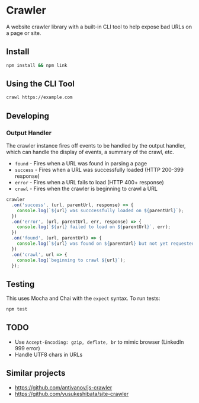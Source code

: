# Crawler

A website crawler library with a built-in CLI tool to help expose bad URLs on a page or site.

## Install

```bash
npm install && npm link
```

## Using the CLI Tool

```bash
crawl https://example.com
```

## Developing

### Output Handler

The crawler instance fires off events to be handled by the output handler, which can handle the display of events, a summary of the crawl, etc.

- `found` - Fires when a URL was found in parsing a page
- `success` - Fires when a URL was successfully loaded (HTTP 200-399 response)
- `error` - Fires when a URL fails to load (HTTP 400+ response)
- `crawl` - Fires when the crawler is beginning to crawl a URL

```js
crawler
  .on('success', (url, parentUrl, response) => {
    console.log(`${url} was succcessfully loaded on ${parentUrl}`);
  })
  .on('error', (url, parentUrl, err, response) => {
    console.log(`${url} failed to load on ${parentUrl}`, err);
  })
  .on('found', (url, parentUrl) => {
    console.log(`${url} was found on ${parentUrl} but not yet requested or crawled`);
  })
  .on('crawl', url => {
    console.log(`beginning to crawl ${url}`);
  });
```

## Testing

This uses Mocha and Chai with the `expect` syntax. To run tests:

```bash
npm test
```

## TODO

- Use `Accept-Encoding: gzip, deflate, br` to mimic browser (LinkedIn 999 error)
- Handle UTF8 chars in URLs

## Similar projects

- https://github.com/antivanov/js-crawler
- https://github.com/yusukeshibata/site-crawler
